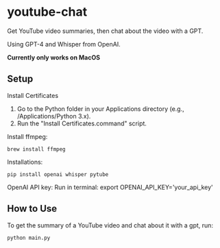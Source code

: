 # youtube-chat

Get YouTube video summaries, then chat about the video with a GPT. 

Using GPT-4 and Whisper from OpenAI.

**Currently only works on MacOS**

## Setup

Install Certificates
1. Go to the Python folder in your Applications directory (e.g., /Applications/Python 3.x).
2. Run the "Install Certificates.command" script.

Install ffmpeg:
```
brew install ffmpeg
```
Installations:
```
pip install openai whisper pytube
```

OpenAI API key:
Run in terminal: export OPENAI_API_KEY='your_api_key'

## How to Use

To get the summary of a YouTube video and chat about it with a gpt, run:
```
python main.py
```
